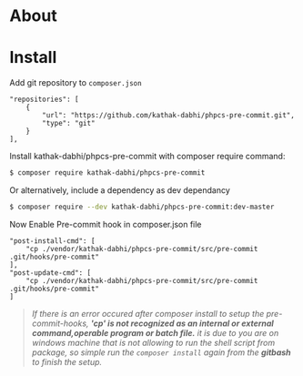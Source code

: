 # About

# Install
Add git repository to `composer.json`
```
"repositories": [
    {
        "url": "https://github.com/kathak-dabhi/phpcs-pre-commit.git",
        "type": "git"
    }
],
```

Install kathak-dabhi/phpcs-pre-commit with composer require command:
```sh
$ composer require kathak-dabhi/phpcs-pre-commit
```
Or alternatively, include a dependency as dev dependancy
```sh
$ composer require --dev kathak-dabhi/phpcs-pre-commit:dev-master
```
Now Enable Pre-commit hook in composer.json file
```
"post-install-cmd": [
    "cp ./vendor/kathak-dabhi/phpcs-pre-commit/src/pre-commit .git/hooks/pre-commit"
],
"post-update-cmd": [
    "cp ./vendor/kathak-dabhi/phpcs-pre-commit/src/pre-commit .git/hooks/pre-commit"
]
```
>*If there is an error occured after composer install to setup the pre-commit-hooks, 
**'cp' is not recognized as an internal or external command,operable program or batch file.**
>it is due to you are on windows machine that is not allowing to run the shell script from package, so simple run the `composer install` again from the **gitbash** to finish the setup.*
